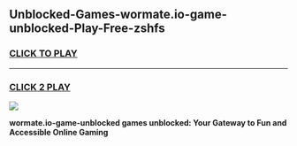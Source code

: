 
## Unblocked-Games-wormate.io-game-unblocked-Play-Free-zshfs
<h3>
<a href="https://premium76.site?title=wormate.io-game-unblocked&ref=23A">CLICK TO PLAY</a></h3>
<hr>

<h3>
<a href="https://premium76.site?title=wormate.io-game-unblocked&ref=23A">CLICK 2 PLAY</a>
  
</h3>

<a href="https://premium76.site?title=wormate.io-game-unblocked&ref=23A"><img src="https://clearcache.store/games.png"></a>


**wormate.io-game-unblocked games unblocked: Your Gateway to Fun and Accessible Online Gaming**
